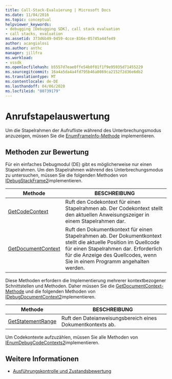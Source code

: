 ```yaml
---
title: Call-Stack-Evaluierung | Microsoft Docs
ms.date: 11/04/2016
ms.topic: conceptual
helpviewer_keywords:
- debugging [Debugging SDK], call stack evaluation
- call stacks, evaluation
ms.assetid: 373d6b49-0459-4cce-816e-05745a44fe49
author: acangialosi
ms.author: anthc
manager: jillfra
ms.workload:
- vssdk
ms.openlocfilehash: b5557d7eae0ffe54b0f01f1f9e95935d71455229
ms.sourcegitcommit: 16a4a5da4a4fd795b46a0869ca2152f2d36e6db2
ms.translationtype: MT
ms.contentlocale: de-DE
ms.lasthandoff: 04/06/2020
ms.locfileid: "80739179"
---
```

# <a name="call-stack-evaluation"></a>Anrufstapelauswertung
Um die Stapelrahmen der Aufrufliste während des Unterbrechungsmodus anzuzeigen, müssen Sie die [EnumFrameInfo-Methode](../../extensibility/debugger/reference/idebugthread2-enumframeinfo.md) implementieren.

## <a name="methods-for-evaluation"></a>Methoden zur Bewertung
 Für ein einfaches Debugmodul (DE) gibt es möglicherweise nur einen Stapelrahmen. Um den Stapelrahmen während des Unterbrechungsmodus zu untersuchen, müssen Sie die folgenden Methoden von [IDebugStackFrame2](../../extensibility/debugger/reference/idebugstackframe2.md)implementieren.

|Methode|BESCHREIBUNG|
|------------|-----------------|
|[GetCodeContext](../../extensibility/debugger/reference/idebugstackframe2-getcodecontext.md)|Ruft den Codekontext für einen Stapelrahmen ab. Der Codekontext stellt den aktuellen Anweisungszeiger in einem Stapelrahmen dar.|
|[GetDocumentContext](../../extensibility/debugger/reference/idebugstackframe2-getdocumentcontext.md)|Ruft den Dokumentkontext für einen Stapelrahmen ab. Der Dokumentkontext stellt die aktuelle Position im Quellcode für einen Stapelrahmen dar. Erforderlich für die Anzeige des Quellcodes, wenn Sie in einem Programm angehalten werden.|

 Diese Methoden erfordern die Implementierung mehrerer kontextbezogener Schnittstellen und Methoden. Daher müssen Sie die [GetDocumentContext-Methode](../../extensibility/debugger/reference/idebugcodecontext2-getdocumentcontext.md) und die folgenden Methoden von [IDebugDocumentContext2](../../extensibility/debugger/reference/idebugdocumentcontext2.md)implementieren.

|Methode|BESCHREIBUNG|
|------------|-----------------|
|[GetStatementRange](../../extensibility/debugger/reference/idebugdocumentcontext2-getstatementrange.md)|Ruft den Dateianweisungsbereich eines Dokumentkontexts ab.|

 Um Codekontexte aufzuzählen, müssen Sie alle Methoden von [IEnumDebugCodeContexts2](../../extensibility/debugger/reference/ienumdebugcodecontexts2.md)implementieren.

## <a name="see-also"></a>Weitere Informationen
- [Ausführungskontrolle und Zustandsbewertung](../../extensibility/debugger/execution-control-and-state-evaluation.md)
